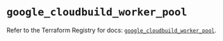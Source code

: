 # `google_cloudbuild_worker_pool`

Refer to the Terraform Registry for docs: [`google_cloudbuild_worker_pool`](https://registry.terraform.io/providers/hashicorp/google-beta/5.38.0/docs/resources/google_cloudbuild_worker_pool).
